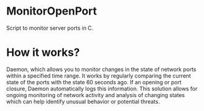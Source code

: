 # MonitorOpenPort
Script to monitor server ports in C.
# How it works?
Daemon, which allows you to monitor changes in the state of network ports
within a specified time range. It works by regularly comparing
the current state of the ports with the state 60 seconds ago. If an opening or
port closure, Daemon automatically logs this information. This solution
allows for ongoing monitoring of network activity and analysis of changing states
which can help identify unusual behavior or potential threats.
